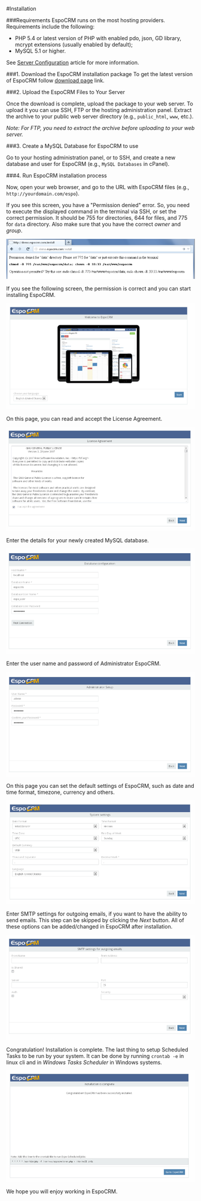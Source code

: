 #Installation

###Requirements
EspoCRM runs on the most hosting providers. Requirements include the following:

* PHP 5.4 or latest version of PHP with enabled pdo, json, GD library, mcrypt extensions (usually enabled by default);
* MySQL 5.1 or higher.

See [Server Configuration](administration/server-configuration.md) article for more information.

###1. Download the EspoCRM installation package
To get the latest version of EspoCRM follow [download page](http://www.espocrm.com/download/) link.

###2. Upload the EspoCRM Files to Your Server

Once the download is complete, upload the package to your web server. 
To upload it you can use SSH, FTP or the hosting administration panel.
Extract the archive to your public web server directory (e.g., `public_html`, `www`, etc.).

_Note: For FTP, you need to extract the archive before uploading to your web server._

###3. Create a MySQL Database for EspoCRM to use

Go to your hosting administration panel, or to SSH, and create a new database and user for EspoCRM (e.g., `MySQL Databases` in cPanel).

###4. Run EspoCRM installation process

Now, open your web browser, and go to the URL with EspoCRM files (e.g., `http://yourdomain.com/espo`).

If you see this screen, you have a "Permission denied" error. 
So, you need to execute the displayed command in the terminal via SSH, or set the correct permission. 
It should be 755 for directories, 644 for files, and 775 for `data` directory. 
Also make sure that you have the correct _owner_ and _group_.

![1](../_static/images/administration/installation/1.png)

If you see the following screen, the permission is correct and you can start installing EspoCRM.

![2](../_static/images/administration/installation/2.png)

On this page, you can read and accept the License Agreement.

![3](../_static/images/administration/installation/3.png)

Enter the details for your newly created MySQL database.

![4](../_static/images/administration/installation/4.png)

Enter the user name and password of Administrator EspoCRM.

![5](../_static/images/administration/installation/5.png)

On this page you can set the default settings of EspoCRM, such as date and time format, timezone, currency and others.

![6](../_static/images/administration/installation/6.png)

Enter SMTP settings for outgoing emails, if you want to have the ability to send emails. 
This step can be skipped by clicking the _Next_ button. 
All of these options can be added/changed in EspoCRM after installation.

![7](../_static/images/administration/installation/7.png)

Congratulation! Installation is complete. 
The last thing to setup Scheduled Tasks to be run by your system. It can be done by running `crontab -e` in linux cli and in _Windows Tasks Scheduler_ in Windows systems.

![8](../_static/images/administration/installation/8.png)

We hope you will enjoy working in EspoCRM.







